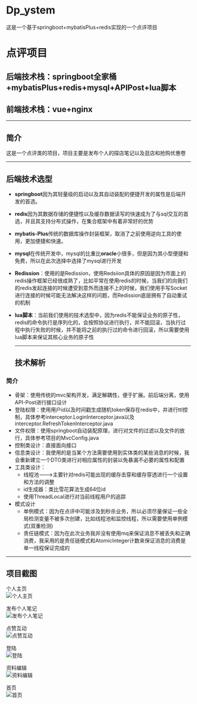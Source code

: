 # Dp_ystem
这是一个基于springboot+mybatisPlus+redis实现的一个点评项目
# 点评项目

## 后端技术栈：springboot全家桶+mybatisPlus+redis+mysql+APIPost+lua脚本

## 前端技术栈：vue+nginx

---------------

## 简介

这是一个点评类的项目，项目主要是发布个人的探店笔记以及逛店和抢购优惠卷

--------

## 后端技术选型

- **springboot**因为其轻量级的启动以及其自动装配的便捷开发的属性是后端开发的首选。

- **redis**因为其数据存储的便捷性以及缓存数据读写的快速成为了与sql交互的首选，并且其支持分布式操作，在集合框架中有着非常好的优势
- **mybatis-Plus**传统的数据库操作封装框架，取消了之前使用逆向工具的使用，更加便捷和快速。

- **mysql**在传统开发中，mysql的比重比**oracle**小很多，但是因为其小型便捷和免费，所以在此次选择中选择了mysql进行开发

- **Redission**：使用的是Redission，使用Redsiion具体的原因是因为市面上的redis操作框架已经很成熟了，比如平常在使用redis的时候，当我们的向我们的redis发起连接的时候遭受到意外而连接不上的时候，我们使用手写Socket进行连接的时候可能无法解决这样的问题，而Redission底层拥有了自动重试的机制

- **lua脚本**：当前我们使用的技术选型中，因为redis不能保证业务的原子性，redis的命令执行是序列化的，会按照协议进行执行，并不能回滚，当执行过程中执行失败的时候，并不能将之前的执行过的命令进行回滚，所以需要使用lua脚本来保证其核心业务的原子性

  ------------------------------------------------------------

  ## 技术解析

### 简介

- 骨架：使用传统的mvc架构开发，满足解耦性，便于扩展。前后端分离，使用API-Post进行接口设计
- 登陆权限：使用用户id以及时间戳生成随机token保存在redis中，并进行ttl控制，具体参考interceptor.LoginInterceptor.java以及interceptor.RefreshTokenInterceptor.java
- 文件权限：使用springboot自动装配原理，进行对文件的过滤以及文件的放行，具体参考项目的MvcConfig.java
- 控制类设计：直接面向接口
- 信息类设计：我使用的是当某个方法需要使用到实体类的某些消息的时候，我会重新建立一个DTO类进行对相应属性的封装以免暴漏不必要的属性和配置
- 工具类设计：
  - 线程池--->主要针对redis可能出现的缓存击穿和缓存穿透进行一个设置和方法的调整
  - id生成器：类比雪花算法生成64位id
  - 使用ThreadLocal进行对当前线程用户的追踪
- 模式设计
  - ​	单例模式：因为在点评中可能涉及到秒杀业务，所以必须尽量保证一些全局检测变量不被多次创建，比如线程池和监控线程，所以需要使用单例模式(双重检测)
  - 责任链模式：因为在此次业务我并没有使用mq来保证消息不被丢失和正确消费，我采用的是责任链模式和AtomicInteger计数来保证消息的消费是单一线程保证完成的

-------------------------------------------------

## 项目截图
个人主页
<br/>
![个人主页]([https://github.com/nacey5/Dp_ystem/blob/master/image/DP_System_%E4%B8%AA%E4%BA%BA%E4%B8%BB%E9%A1%B5.png]#pic_center)

发布个人笔记
<br/>
![发布个人笔记]([https://github.com/nacey5/Dp_ystem/blob/master/image/DP_System_%E5%8F%91%E5%B8%83%E4%B8%AA%E4%BA%BA%E7%AC%94%E8%AE%B0.png]#pic_center)

点赞互动
<br/>
![点赞互动]([https://github.com/nacey5/Dp_ystem/blob/master/image/DP_System_%E7%82%B9%E8%B5%9E%E4%BA%92%E5%8A%A8.png]#pic_center)

登陆
<br/>
![登陆]([https://github.com/nacey5/Dp_ystem/blob/master/image/DP_System_%E7%99%BB%E9%99%86.png]#pic_center)

资料编辑
<br/>
![资料编辑]([https://github.com/nacey5/Dp_ystem/blob/master/image/DP_System_%E8%B5%84%E6%96%99%E7%BC%96%E8%BE%91.png]#pic_center)

首页
<br/>
![首页]([https://github.com/nacey5/Dp_ystem/blob/master/image/DP_System_%E9%A6%96%E9%A1%B5.png]#pic_center)
